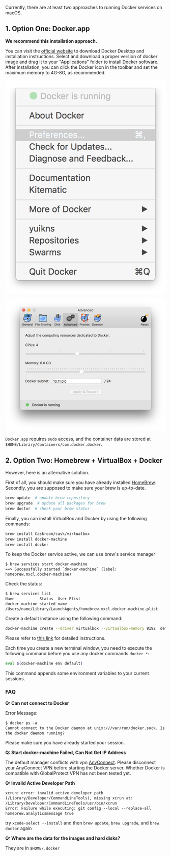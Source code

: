 
Currently, there are at least two approaches to running Docker services on macOS.

## 1. Option One:  Docker.app

**We recommend this installation approach.**

You can visit the [official website](https://docs.docker.com/docker-for-mac/install/) to download Docker Desktop and installation instructions.
Select and download a proper version of docker image and drag it to your "Applications" folder to install Docker software.
After installation, you can click the Docker icon in the toolbar and set the maximum memory to 4G-8G, as recommended.

![](img/env_images/docker-app-toolbar-preferences.png)

![](img/env_images/docker-app-toolbar-preferences-advanced.png)

`Docker.app` requires `sudo` access, and the container data are stored at `$HOME/Library/Containers/com.docker.docker`.

## 2. Option Two: Homebrew + VirtualBox + Docker

However, here is an alternative solution.

First of all, you should make sure you have already installed [HomeBrew](http://brew.sh/).
Secondly, you are supposed to make sure your brew is up-to-date.

```bash
brew update  # update brew repository
brew upgrade  # update all packages for brew
brew doctor  # check your brew status
```

Finally, you can install VirtualBox and Docker by using the following commands:

```bash
brew install Caskroom/cask/virtualbox
brew install docker-machine
brew install docker
```

To keep the Docker service active, we can use brew's service manager

```
$ brew services start docker-machine
==> Successfully started `docker-machine` (label: homebrew.mxcl.docker-machine)
```

Check the status:

```
$ brew services list
Name           Status  User Plist
docker-machine started name   /Users/name/Library/LaunchAgents/homebrew.mxcl.docker-machine.plist
```

Create a default instance using the following command:

```bash
docker-machine create --driver virtualbox --virtualbox-memory 8192  default
```

Please refer to [this link](https://docs.docker.com/machine/reference/create/) for detailed instructions.

Each time you create a new terminal window, you need to execute the following command before you use any docker commands `docker *`:

```bash
eval $(docker-machine env default)
```

This command appends some environment variables to your current sessions.

### FAQ

**Q: Can not connect to Docker** 

Error Message:

```
$ docker ps -a
Cannot connect to the Docker daemon at unix:///var/run/docker.sock. Is the docker daemon running?
```

Please make sure you have already started your session.

**Q: Start docker-machine Failed, Can Not Get IP Address** 

The default manager conflicts with vpn [AnyConnect](https://faq.oit.gatech.edu/content/how-do-i-get-started-campus-vpn).
Please disconnect your AnyConnect VPN before starting the Docker server.
Whether Docker is compatible with GlobalProtect VPN has not been tested yet.

**Q: Invalid Active Developer Path** 

```
xcrun: error: invalid active developer path (/Library/Developer/CommandLineTools), missing xcrun at: /Library/Developer/CommandLineTools/usr/bin/xcrun
Error: Failure while executing: git config --local --replace-all homebrew.analyticsmessage true
```

try `xcode-select --install` and then `brew update`, `brew upgrade`, and `brew doctor` again

**Q: Where are the data for the images and hard disks?** 

They are in `$HOME/.docker`
